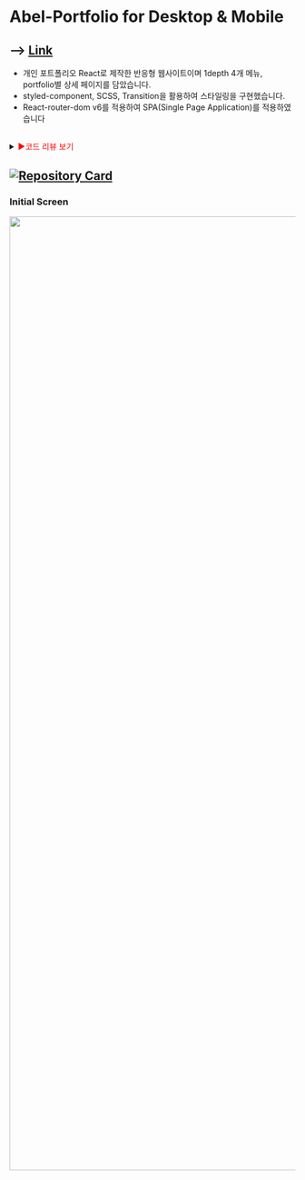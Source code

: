 # Abel-Portfolio for Desktop & Mobile

## --> [Link](https://portfolio-abel.netlify.app/)

- 개인 포트폴리오 React로 제작한 반응형 웹사이트이며 1depth 4개 메뉴, portfolio별 상세 페이지를 담았습니다.
- styled-component, SCSS, Transition을 활용하여 스타일링을 구현했습니다.
- React-router-dom v6를 적용하여 SPA(Single Page Application)를 적용하였습니다

## 
<details>
<summary><span style="color:red">&#9658;코드 리뷰 보기</span></summary>
<div markdown="1">       
  
포트폴리오는 이전에 만들었던 포트폴리오의 단점들을 보완하고자 학습한 내용을 최대한 활용하여 제작하였습니다.
기존의 포트폴리오의 스타일은 유지하고 CSS들은 SCSS로 수정하고 CSS스타일명의 중복성의 위험을 방지하기 위해 Module.css를 적용하고 상세 페이지는 Styled-component를 사용하여 JSX코드의 재사용성, 스타일 유지보수를 위해 활용하였습니다.

또한 React-Router-Dom v6를 사용하여 라우터 관리를 하고 트랜지션 그룹을 사용하여 페이지가 역동적이고 최소 랜더링을 통해 랜더링 딜레이를 줄이기 위하고자 구현하였습니다.


</div>
</details>

## [![Repository Card](https://widget.realdeveloper.pro/api/card?user=kdn0325&repo=abel-portfolio)](https://github.com/kdn0325/abel-portfolio')


### Initial Screen
<img width="1680" src="https://user-images.githubusercontent.com/91298955/165035817-d63e52e0-65c2-47b5-a066-0215ba27de95.png">

